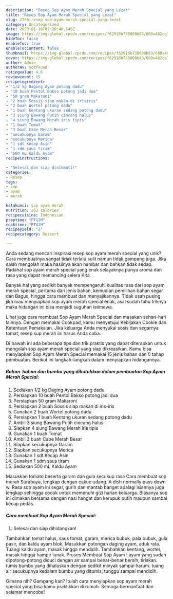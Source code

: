 ```yaml
---
description: "Resep Sop Ayam Merah Special yang Lezat"
title: "Resep Sop Ayam Merah Special yang Lezat"
slug: 2756-resep-sop-ayam-merah-special-yang-lezat
category: Uncategorized
date: 2023-01-10T07:20:40.548Z
image: https://img-global.cpcdn.com/recipes/f62916b738808b83/680x482cq70/sop-ayam-merah-special-foto-resep-utama.jpg
hideToc: false
enableToc: true
enableTocContent: false
thumbnail: https://img-global.cpcdn.com/recipes/f62916b738808b83/680x482cq70/sop-ayam-merah-special-foto-resep-utama.jpg
cover: https://img-global.cpcdn.com/recipes/f62916b738808b83/680x482cq70/sop-ayam-merah-special-foto-resep-utama.jpg
author: Admin
authorAv: notfound
ratingvalue: 4.6
reviewcount: 15
recipeingredient:
- "1/2 kg Daging Ayam potong dadu"
- "10 buah Pentol Bakso potong jadi dua"
- "50 gram Makaroni"
- "2 buah Sossis siap makan di irisiris"
- "2 buah Wortel potong dadu"
- "1 buah Kentang ukuran sedang potong dadu"
- "3 siung Bawang Putih cincang halus"
- "4 siung Bawang Merah iris tipis"
- "1 buah Tomat"
- "3 buah Cabe Merah Besar"
- "secukupnya Garam"
- "secukupnya Merica"
- "1 sdt Kecap Asin"
- "1 sdm saus tiram"
- "500 mL Kaldu Ayam"
recipeinstructions:

- "Selesai dan siap dinikmati!"
categories:
- Resep
tags:
- sop
- ayam
- merah

katakunci: sop ayam merah 
nutrition: 263 calories
recipecuisine: Indonesian
preptime: "PT12M"
cooktime: "PT41M"
recipeyield: "2"
recipecategory: Dessert

---
```





Anda sedang mencari inspirasi resep sop ayam merah special yang unik? Cara membuatnya sangat tidak terlalu sulit namun tidak gampang juga. Jika salah mengolah maka hasilnya akan hambar dan bahkan tidak sedap. Padahal sop ayam merah special yang enak selayaknya punya aroma dan rasa yang dapat memancing selera Kita.





Banyak hal yang sedikit banyak mempengaruhi kualitas rasa dari sop ayam merah special, pertama dari jenis bahan, kemudian pemilihan bahan segar dan Bagus, hingga cara membuat dan menyajikannya. Tidak usah pusing jika mau menyiapkan sop ayam merah special enak,      asal sudah tahu triknya maka hidangan ini bisa menjadi suguhan istimewa.














Lihat juga cara membuat Sop Ayam Merah Special dan masakan sehari-hari lainnya. Dengan memakai Cookpad, kamu menyetujui Kebijakan Cookie dan Ketentuan Pemakaian. Jika keluarga Anda menyukai sosis dan segarnya tomat, resep sup merah ini harus Anda coba.






Di bawah ini ada beberapa tips dan trik praktis yang dapat diterapkan untuk mengolah sop ayam merah special yang siap dikreasikan. Kamu bisa menyiapkan Sop Ayam Merah Special memakai 15 jenis bahan dan 0 tahap pembuatan. Berikut ini langkah-langkah dalam menyiapkan hidangannya.

<!--inarticleads1-->

##### Bahan-bahan dan bumbu yang dibutuhkan dalam pembuatan Sop Ayam Merah Special:

1. Sediakan 1/2 kg Daging Ayam potong dadu
1. Persiapkan 10 buah Pentol Bakso potong jadi dua
1. Persiapkan 50 gram Makaroni
1. Persiapkan 2 buah Sossis siap makan di iris-iris
1. Gunakan 2 buah Wortel potong dadu
1. Persiapkan 1 buah Kentang ukuran sedang potong dadu
1. Ambil 3 siung Bawang Putih cincang halus
1. Siapkan 4 siung Bawang Merah iris tipis
1. Gunakan 1 buah Tomat
1. Ambil 3 buah Cabe Merah Besar
1. Siapkan secukupnya Garam
1. Siapkan secukupnya Merica
1. Gunakan 1 sdt Kecap Asin
1. Gunakan 1 sdm saus tiram
1. Sediakan 500 mL Kaldu Ayam


Masukkan tomato beserta garam dan gula secukup rasa Cara membuat sop merah Surabaya, lengkap dengan cakue udang. A dish normally pass down w. Rasa sop ayam ini segar, gurih dan mantab banget apalagi isiannya juga lengkap sehingga cocok untuk memenuhi gizi harian keluarga. Biasanya sop ini dimakan bersama dengan nasi hangat dan kerupuk putih maupun sambal kecap pedas. 

<!--inarticleads2-->

##### Cara membuat Sop Ayam Merah Special:


1. Selesai dan siap dihidangkan!

Tambahkan tomat halus, saus tomat, garam, merica bubuk, pala bubuk, gula pasir, dan kaldu ayam blok. Masukkan potongan daging ayam, aduk rata. Tuangi kaldu ayam, masak hingga mendidih. Tambahkan kentang, wortel, masak hingga hampir lunak. Proses Membuat Sop Ayam : ayam yang sudah dipotong-potong dicuci dengan air sampai benar-benar bersih, tiriskan. tumis bumbu yang dihaluskan dengan sedikit minyak sampai harum. tuang air secukupnya kedalam bumbu yang ditumis, tunggu sampai mendidih. 

Gimana nih? Gampang kan? Itulah cara menyiapkan sop ayam merah special yang bisa kamu praktikkan di rumah. Semoga bermanfaat dan selamat mencoba!
